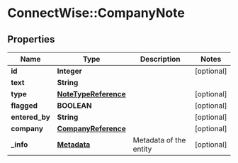 # ConnectWise::CompanyNote

## Properties
Name | Type | Description | Notes
------------ | ------------- | ------------- | -------------
**id** | **Integer** |  | [optional] 
**text** | **String** |  | 
**type** | [**NoteTypeReference**](NoteTypeReference.md) |  | [optional] 
**flagged** | **BOOLEAN** |  | [optional] 
**entered_by** | **String** |  | [optional] 
**company** | [**CompanyReference**](CompanyReference.md) |  | [optional] 
**_info** | [**Metadata**](Metadata.md) | Metadata of the entity | [optional] 


